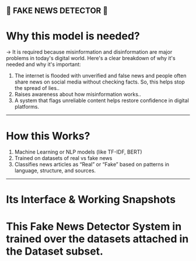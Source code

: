 ## 📰 FAKE NEWS DETECTOR 📰

# Why this model is needed?
-> It is required because misinformation and disinformation are major problems in today's digital world. Here's a clear breakdown of why it's needed and why it's important:
1) The internet is flooded with unverified and false news and people often share news on social media without checking facts. So, this helps stop the spread of lies..
2) Raises awareness about how misinformation works..
3) A system that flags unreliable content helps restore confidence in digital platforms.
------------------------------------------------------------------------------------------------------------------------------------------------------------------------------------
# How this Works?
1) Machine Learning or NLP models (like TF-IDF, BERT)
2) Trained on datasets of real vs fake news
3) Classifies news articles as “Real” or “Fake” based on patterns in language, structure, and sources.
------------------------------------------------------------------------------------------------------------------------------------------------------------------------------------
# Its Interface & Working Snapshots















# This Fake News Detector System in trained over the datasets attached in the Dataset subset. 
